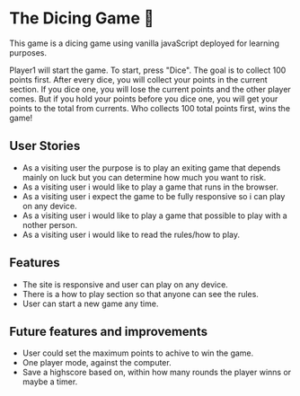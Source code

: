 # The Dicing Game 🎲 #

This game is a dicing game using vanilla javaScript deployed for learning purposes.

Player1 will start the game. To start, press "Dice". The goal is to collect 100 points first. After every dice, you will collect your points in the current section. If you dice one, you will lose the current points and the other player comes. But if you hold your points before you dice one, you will get your points to the total from currents. Who collects 100 total points first, wins the game!

## User Stories ##

* As a visiting user the purpose is to play an exiting game that depends mainly on luck but you can determine how much you want to risk.
* As a visiting user i would like to play a game that runs in the browser.
* As a visiting user i expect the game to be fully responsive so i can play on any device.
* As a visiting user i would like to play a game that possible to play with a nother person.
* As a visiting user i would like to read the rules/how to play.

## Features ##

* The site is responsive and user can play on any device.
* There is a how to play section so that anyone can see the rules.
* User can start a new game any time.

## Future features and improvements ##

* User could set the maximum points to achive to win the game.
* One player mode, against the computer.
* Save a highscore based on, within how many rounds the player winns or maybe a timer.
 